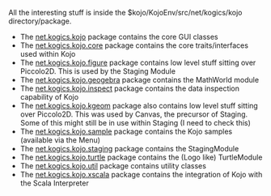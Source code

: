 All the interesting stuff is inside the $kojo/KojoEnv/src/net/kogics/kojo directory/package.

  * The [net.kogics.kojo](http://code.google.com/p/kojo/source/browse/#hg/KojoEnv/src/net/kogics/kojo) package contains the core GUI classes
  * The [net.kogics.kojo.core](http://code.google.com/p/kojo/source/browse/#hg/KojoEnv/src/net/kogics/kojo/core) package contains the core traits/interfaces used within Kojo
  * The [net.kogics.kojo.figure](http://code.google.com/p/kojo/source/browse/#hg/KojoEnv/src/net/kogics/kojo/figure) package contains low level stuff sitting over Piccolo2D. This is used by the Staging Module
  * The [net.kogics.kojo.geogebra](http://code.google.com/p/kojo/source/browse/#hg/KojoEnv/src/net/kogics/kojo/geogebra) package contains the MathWorld module
  * The [net.kogics.kojo.inspect](http://code.google.com/p/kojo/source/browse/#hg/KojoEnv/src/net/kogics/kojo/inspect) package contains the data inspection capability of Kojo
  * The [net.kogics.kojo.kgeom](http://code.google.com/p/kojo/source/browse/#hg/KojoEnv/src/net/kogics/kojo/kgeom) package also contains low level stuff sitting over Piccolo2D. This was used by Canvas, the precursor of Staging. Some of this might still be in use within Staging (I need to check this)
  * The [net.kogics.kojo.sample](http://code.google.com/p/kojo/source/browse/#hg/KojoEnv/src/net/kogics/kojo/sample) package contains the Kojo samples (available via the Menu)
  * The [net.kogics.kojo.staging](http://code.google.com/p/kojo/source/browse/#hg/KojoEnv/src/net/kogics/kojo/staging) package contains the StagingModule
  * The [net.kogics.kojo.turtle](http://code.google.com/p/kojo/source/browse/#hg/KojoEnv/src/net/kogics/kojo/turtle) package contains the (Logo like) TurtleModule
  * The [net.kogics.kojo.util](http://code.google.com/p/kojo/source/browse/#hg/KojoEnv/src/net/kogics/kojo/util) package contains utility classes
  * The [net.kogics.kojo.xscala](http://code.google.com/p/kojo/source/browse/#hg/KojoEnv/src/net/kogics/kojo/xscala) package contains the integration of Kojo with the Scala Interpreter